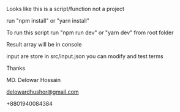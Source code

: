 Looks like this is a script/function not a project

run "npm install" or "yarn install"

To run this script run "npm run dev" or "yarn dev" from root folder

Result array will be in console

input are store in src/input.json you can modify and test terms

Thanks

MD. Delowar Hossain

delowardhushor@gmail.com

+8801940084384
